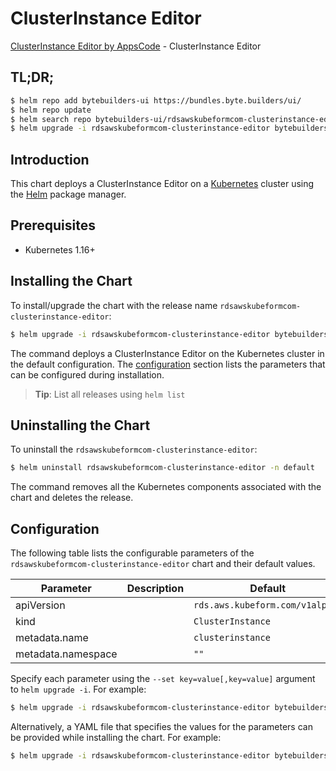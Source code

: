 # ClusterInstance Editor

[ClusterInstance Editor by AppsCode](https://byte.builders) - ClusterInstance Editor

## TL;DR;

```bash
$ helm repo add bytebuilders-ui https://bundles.byte.builders/ui/
$ helm repo update
$ helm search repo bytebuilders-ui/rdsawskubeformcom-clusterinstance-editor --version=v0.4.17
$ helm upgrade -i rdsawskubeformcom-clusterinstance-editor bytebuilders-ui/rdsawskubeformcom-clusterinstance-editor -n default --create-namespace --version=v0.4.17
```

## Introduction

This chart deploys a ClusterInstance Editor on a [Kubernetes](http://kubernetes.io) cluster using the [Helm](https://helm.sh) package manager.

## Prerequisites

- Kubernetes 1.16+

## Installing the Chart

To install/upgrade the chart with the release name `rdsawskubeformcom-clusterinstance-editor`:

```bash
$ helm upgrade -i rdsawskubeformcom-clusterinstance-editor bytebuilders-ui/rdsawskubeformcom-clusterinstance-editor -n default --create-namespace --version=v0.4.17
```

The command deploys a ClusterInstance Editor on the Kubernetes cluster in the default configuration. The [configuration](#configuration) section lists the parameters that can be configured during installation.

> **Tip**: List all releases using `helm list`

## Uninstalling the Chart

To uninstall the `rdsawskubeformcom-clusterinstance-editor`:

```bash
$ helm uninstall rdsawskubeformcom-clusterinstance-editor -n default
```

The command removes all the Kubernetes components associated with the chart and deletes the release.

## Configuration

The following table lists the configurable parameters of the `rdsawskubeformcom-clusterinstance-editor` chart and their default values.

|     Parameter      | Description |                  Default                   |
|--------------------|-------------|--------------------------------------------|
| apiVersion         |             | <code>rds.aws.kubeform.com/v1alpha1</code> |
| kind               |             | <code>ClusterInstance</code>               |
| metadata.name      |             | <code>clusterinstance</code>               |
| metadata.namespace |             | <code>""</code>                            |


Specify each parameter using the `--set key=value[,key=value]` argument to `helm upgrade -i`. For example:

```bash
$ helm upgrade -i rdsawskubeformcom-clusterinstance-editor bytebuilders-ui/rdsawskubeformcom-clusterinstance-editor -n default --create-namespace --version=v0.4.17 --set apiVersion=rds.aws.kubeform.com/v1alpha1
```

Alternatively, a YAML file that specifies the values for the parameters can be provided while
installing the chart. For example:

```bash
$ helm upgrade -i rdsawskubeformcom-clusterinstance-editor bytebuilders-ui/rdsawskubeformcom-clusterinstance-editor -n default --create-namespace --version=v0.4.17 --values values.yaml
```
